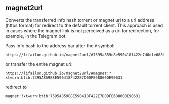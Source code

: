 ## magnet2url

Converts the transferred info hash torrent or magnet uri to a url address (https format) for redirect to the default torrent client. This approach is used in cases where the magnet link is not perceived as a url for redirection, for example, in the Telegram bot.

Pass info hash to the address bar after the `#` symbol:

```
https://lifailon.github.io/magnet2url/#7395a859e8e590418f422e7d0dfe68860de90631
```

or transfer the entire magnet uri:

```
https://lifailon.github.io/magnet2url/#magnet:?xt=urn:btih:7395A859E8E590418F422E7D0DFE68860DE90631
```

redirect to

```
magnet:?xt=urn:btih:7395A859E8E590418F422E7D0DFE68860DE90631
```
